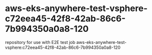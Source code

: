 # aws-eks-anywhere-test-vsphere-c72eea45-42f8-42ab-86c6-7b994350a0a8-120
repository for use with E2E test job aws-eks-anywhere-test-vsphere:c72eea45-42f8-42ab-86c6-7b994350a0a8-120

